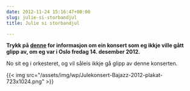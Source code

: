 ```yaml
---
date: 2012-11-24 15:16:47+00:00
slug: julie-si-storbandjul
title: Julie si storbandjul

---
```


**Trykk på [denne](http://www.bajazz-bigband.com/storbandjul-julie-2012/) for informasjon om ein konsert som eg ikkje ville gått glipp av, om eg var i Oslo fredag 14. desember 2012.**

No sit eg i orkesteret, og vil såleis ikkje gå glipp av denne konserten.

<!--more-->


{{< img src="/assets/img/wp/Julekonsert-Bajazz-2012-plakat-723x1024.png" >}}
